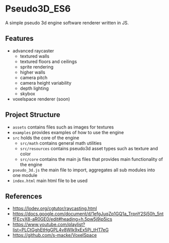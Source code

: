 # Pseudo3D_ES6
A simple pseudo 3d engine software renderer written in JS.

## Features
* advanced raycaster
	* textured walls
	* textured floors and ceilings
	* sprite rendering
	* higher walls
	* camera pitch
	* camera height variability
	* depth lighting
	* skybox
* voxelspace renderer (soon)

## Project Structure
* `assets` contains files such as images for textures
* `examples` provides examples of how to use the engine
* `src` holds the core of the engine
	* `src/math` contains general math utilities 
	* `src/resources` contains pseudo3d asset types such as texture and color
	* `src/core` contains the main js files that provides main functionality of the engine
* `pseudo_3d.js` the main file to import, aggregates all sub modules into one module
* `index.html` main html file to be used

## References
* https://lodev.org/cgtutor/raycasting.html
* https://docs.google.com/document/d/1efgJuqZp1GQ1a_TrpnY2Sj50h_5ntfFEcyX8-aR0GE0/edit#heading=h.5pw5j9ip5ics
* https://www.youtube.com/playlist?list=PLCtGghEtHgGPL4v8WIk9xEx5Pj_tHT7eG
* https://github.com/s-macke/VoxelSpace